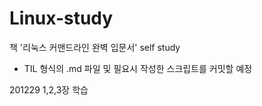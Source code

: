 # Linux-study

책 '리눅스 커맨드라인 완벽 입문서' self study

- TIL 형식의 .md 파일 및 필요시 작성한 스크립트를 커밋할 예정  

201229 1,2,3장 학습
